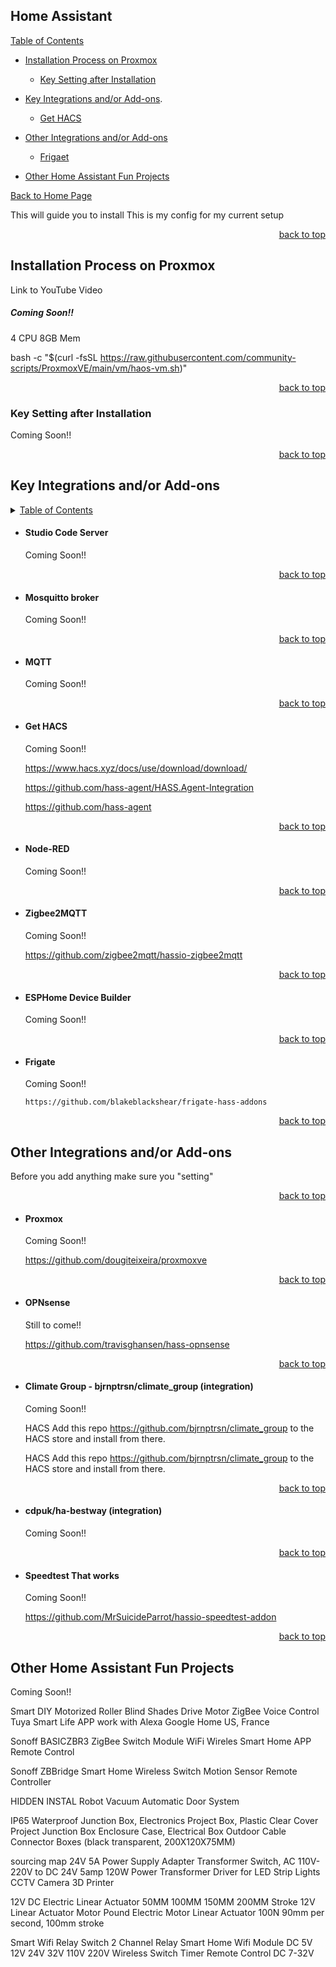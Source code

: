 <a id="readme_top"></a>
## Home Assistant




















<summary><u>Table of Contents</u></summary>

+ <a href="#Home_Assistant_Installation_on_Proxmox">Installation Process on Proxmox</a>
	+ <a href="#Home_Assistant_Installation_on_Proxmox">Key Setting after Installation</a>

+ <a href="#Home Assistant Key Integrations and Add-ons">Key Integrations and/or Add-ons</a>.
	+ <a href="#Get_HACS">Get HACS</a>
+ <a href="#Integrations">Other Integrations and/or Add-ons</a>
	+ <a href="#Get_HACS">Frigaet</a>
+ <a href="#Integrations">Other Home Assistant Fun Projects</a>



<a href="https://github.com/HomeStudiosDIY/HomeStudiosDIY/blob/main/README.md">Back to Home Page</a>






This will guide you to install 
This is my config for my current setup  












<p align="right"><a href="#readme_top">back to top</a></p>

<a id="Home_Assistant_Installation_on_Proxmox"></a>
## Installation Process on Proxmox

Link to YouTube Video
##### Coming Soon!!





4 CPU
8GB Mem

bash -c "$(curl -fsSL https://raw.githubusercontent.com/community-scripts/ProxmoxVE/main/vm/haos-vm.sh)"







<p align="right"><a href="#readme_top">back to top</a></p>

<a id="Home_Assistant_Installation_on_Proxmox"></a>
### Key Setting after Installation

Coming Soon!!


<p align="right"><a href="#readme_top">back to top</a></p>

<a id="Home_Assistant_Installation_on_Proxmox"></a>
## Key Integrations and/or Add-ons

<details>
<summary><u>Table of Contents</u></summary>

+ <a href="#Home_Assistant_Installation_on_Proxmox">Installation Proccess on Proxmox</a>
	+ <a href="#Home_Assistant_Installation_on_Proxmox">Key Setting after Installation</a>

+ <a href="#Home Assistant Key Integrations and Add-ons">Key Integrations and/or Add-ons</a>.
	+ <a href="#Get_HACS">Get HACS</a>
+ <a href="#Integrations">Other Integrations and/or Add-ons</a>
	+ <a href="#Get_HACS">Frigaet</a>
+ <a href="#Integrations">Other Home Assistant Fun Projects</a>

</details>





<a id="Home_Assistant_Installation_on_Proxmox"></a>
+ #### Studio Code Server

	Coming Soon!!






<p align="right"><a href="#readme_top">back to top</a></p>

<a id="Home_Assistant_Installation_on_Proxmox"></a>
+ #### Mosquitto broker

	Coming Soon!!




<p align="right"><a href="#readme_top">back to top</a></p>

<a id="Get_HACS"></a>
+ #### MQTT

	Coming Soon!!


<p align="right"><a href="#readme_top">back to top</a></p>

<a id="Get_HACS"></a>
+ #### Get HACS

	Coming Soon!!

	https://www.hacs.xyz/docs/use/download/download/


	https://github.com/hass-agent/HASS.Agent-Integration

	https://github.com/hass-agent


<p align="right"><a href="#readme_top">back to top</a></p>

<a id="Home_Assistant_Installation_on_Proxmox"></a>
+ #### Node-RED

	Coming Soon!!


<p align="right"><a href="#readme_top">back to top</a></p>

<a id="Home_Assistant_Installation_on_Proxmox"></a>
+ #### Zigbee2MQTT

	Coming Soon!!

	https://github.com/zigbee2mqtt/hassio-zigbee2mqtt


<p align="right"><a href="#readme_top">back to top</a></p>

<a id="Home_Assistant_Installation_on_Proxmox"></a>
+ #### ESPHome Device Builder

	Coming Soon!!


<p align="right"><a href="#readme_top">back to top</a></p>

<a id="Home_Assistant_Installation_on_Proxmox"></a>
+ #### Frigate

	Coming Soon!!

	```
	https://github.com/blakeblackshear/frigate-hass-addons
	```

<p align="right"><a href="#readme_top">back to top</a></p>

<a id="Home_Assistant_Installation_on_Proxmox"></a>
## Other Integrations and/or Add-ons

Before you add anything make sure you "setting"


<p align="right"><a href="#readme_top">back to top</a></p>

<a id="Home_Assistant_Installation_on_Proxmox"></a>
+ #### Proxmox

	Coming Soon!!

	https://github.com/dougiteixeira/proxmoxve


<p align="right"><a href="#readme_top">back to top</a></p>

<a id="Home_Assistant_Installation_on_Proxmox"></a>
+ #### OPNsense

	Still to come!!

	https://github.com/travisghansen/hass-opnsense
  
  
<p align="right"><a href="#readme_top">back to top</a></p>

<a id="Home_Assistant_Installation_on_Proxmox"></a>
+ #### Climate Group - bjrnptrsn/climate_group (integration)

	Coming Soon!!

	HACS Add this repo https://github.com/bjrnptrsn/climate_group to the HACS store and install from there.

	HACS Add this repo https://github.com/bjrnptrsn/climate_group to the HACS store and install from there.


<p align="right"><a href="#readme_top">back to top</a></p>

<a id="Home_Assistant_Installation_on_Proxmox"></a>
+ #### cdpuk/ha-bestway (integration)

	Coming Soon!!


<p align="right"><a href="#readme_top">back to top</a></p>

<a id="Home_Assistant_Installation_on_Proxmox"></a>
+ #### Speedtest That works

	Coming Soon!!

	https://github.com/MrSuicideParrot/hassio-speedtest-addon


<p align="right"><a href="#readme_top">back to top</a></p>

<a id="Home_Assistant_Installation_on_Proxmox"></a>
## Other Home Assistant Fun Projects

Coming Soon!!







Smart DIY Motorized Roller Blind Shades Drive Motor ZigBee Voice Control Tuya Smart Life APP work with Alexa Google Home
US, France

Sonoff BASICZBR3 ZigBee Switch Module WiFi Wireles Smart Home APP Remote Control

Sonoff ZBBridge Smart Home Wireless Switch Motion Sensor Remote Controller




HIDDEN INSTAL Robot Vacuum Automatic Door System


IP65 Waterproof Junction Box, Electronics Project Box, Plastic Clear Cover Project Junction Box Enclosure Case, Electrical Box Outdoor Cable Connector Boxes (black transparent, 200X120X75MM)


sourcing map 24V 5A Power Supply Adapter Transformer Switch, AC 110V-220V to DC 24V 5amp 120W Power Transformer Driver for LED Strip Lights CCTV Camera 3D Printer


12V DC Electric Linear Actuator 50MM 100MM 150MM 200MM Stroke 12V Linear Actuator Motor Pound Electric Motor Linear Actuator
100N 90mm per second, 100mm stroke


Smart Wifi Relay Switch 2 Channel Relay Smart Home Wifi Module DC 5V 12V 24V 32V 110V 220V Wireless Switch Timer Remote Control
DC 7-32V

